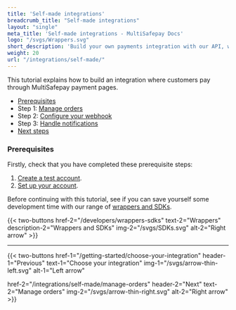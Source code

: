 ```yaml
---
title: 'Self-made integrations'
breadcrumb_title: "Self-made integrations"
layout: "single"
meta_title: 'Self-made integrations - MultiSafepay Docs'
logo: "/svgs/Wrappers.svg"
short_description: 'Build your own payments integration with our API, wrappers, or SDKs.'
weight: 20
url: "/integrations/self-made/"
---
```


This tutorial explains how to build an integration where customers pay through MultiSafepay payment pages.

- [Prerequisites](#prerequisites)
- Step 1: [Manage orders](/integrations/self-made/manage-orders)
- Step 2: [Configure your webhook](/integrations/self-made/configure-your-webhook)
- Step 3: [Handle notifications](/integrations/self-made/handle-notifications)
- [Next steps](/integrations/self-made/next-steps)

### Prerequisites

Firstly, check that you have completed these prerequisite steps:

1. [Create a test account](/getting-started/guide/#1-create-a-free-test-account).
2. [Set up your account](/getting-started/guide/#2-set-up-your-account).

Before continuing with this tutorial, see if you can save yourself some development time with our range of [wrappers and SDKs](/developers/wrappers-sdks/).

{{< two-buttons href-2="/developers/wrappers-sdks" text-2="Wrappers" description-2="Wrappers and SDKs" img-2="/svgs/SDKs.svg" alt-2="Right arrow" >}}

---

{{< two-buttons
href-1="/getting-started/choose-your-integration" header-1="Previous" text-1="Choose your integration" img-1="/svgs/arrow-thin-left.svg" alt-1="Left arrow"

href-2="/integrations/self-made/manage-orders" header-2="Next" text-2="Manage orders" img-2="/svgs/arrow-thin-right.svg" alt-2="Right arrow" >}}

